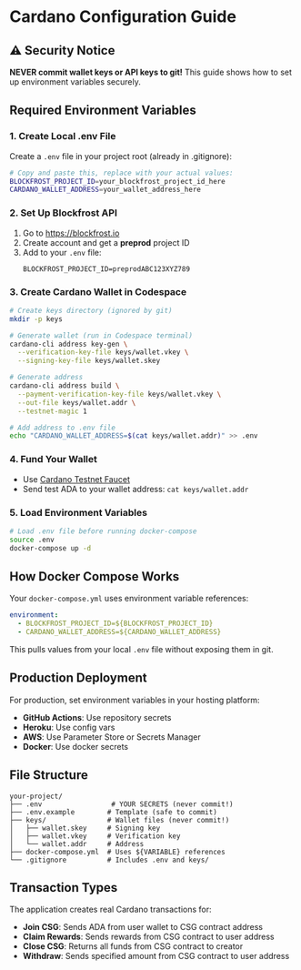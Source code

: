 # Cardano Configuration Guide

## ⚠️ Security Notice
**NEVER commit wallet keys or API keys to git!** This guide shows how to set up environment variables securely.

## Required Environment Variables

### 1. Create Local .env File
Create a `.env` file in your project root (already in .gitignore):

```bash
# Copy and paste this, replace with your actual values:
BLOCKFROST_PROJECT_ID=your_blockfrost_project_id_here
CARDANO_WALLET_ADDRESS=your_wallet_address_here
```

### 2. Set Up Blockfrost API
1. Go to https://blockfrost.io
2. Create account and get a **preprod** project ID
3. Add to your `.env` file:
   ```
   BLOCKFROST_PROJECT_ID=preprodABC123XYZ789
   ```

### 3. Create Cardano Wallet in Codespace
```bash
# Create keys directory (ignored by git)
mkdir -p keys

# Generate wallet (run in Codespace terminal)
cardano-cli address key-gen \
  --verification-key-file keys/wallet.vkey \
  --signing-key-file keys/wallet.skey

# Generate address
cardano-cli address build \
  --payment-verification-key-file keys/wallet.vkey \
  --out-file keys/wallet.addr \
  --testnet-magic 1

# Add address to .env file
echo "CARDANO_WALLET_ADDRESS=$(cat keys/wallet.addr)" >> .env
```

### 4. Fund Your Wallet
- Use [Cardano Testnet Faucet](https://testnets.cardano.org/en/testnets/cardano/tools/faucet/)
- Send test ADA to your wallet address: `cat keys/wallet.addr`

### 5. Load Environment Variables
```bash
# Load .env file before running docker-compose
source .env
docker-compose up -d
```

## How Docker Compose Works
Your `docker-compose.yml` uses environment variable references:
```yaml
environment:
  - BLOCKFROST_PROJECT_ID=${BLOCKFROST_PROJECT_ID}
  - CARDANO_WALLET_ADDRESS=${CARDANO_WALLET_ADDRESS}
```

This pulls values from your local `.env` file without exposing them in git.

## Production Deployment
For production, set environment variables in your hosting platform:
- **GitHub Actions**: Use repository secrets
- **Heroku**: Use config vars
- **AWS**: Use Parameter Store or Secrets Manager
- **Docker**: Use docker secrets

## File Structure
```
your-project/
├── .env                 # YOUR SECRETS (never commit!)
├── .env.example        # Template (safe to commit)
├── keys/               # Wallet files (never commit!)
│   ├── wallet.skey     # Signing key
│   ├── wallet.vkey     # Verification key
│   └── wallet.addr     # Address
├── docker-compose.yml  # Uses ${VARIABLE} references
└── .gitignore          # Includes .env and keys/
```

## Transaction Types

The application creates real Cardano transactions for:
- **Join CSG**: Sends ADA from user wallet to CSG contract address
- **Claim Rewards**: Sends rewards from CSG contract to user address  
- **Close CSG**: Returns all funds from CSG contract to creator
- **Withdraw**: Sends specified amount from CSG contract to user address 